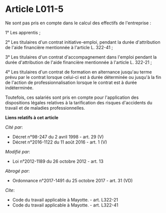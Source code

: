 # Article L011-5

Ne sont pas pris en compte dans le calcul des effectifs de l'entreprise : 

1° Les apprentis ; 

2° Les titulaires d'un contrat initiative-emploi, pendant la durée d'attribution de l'aide financière mentionnée à l'article
L. 322-41 ; 

3° Les titulaires d'un contrat d'accompagnement dans l'emploi pendant la durée d'attribution de l'aide financière mentionnée
à l'article L. 322-21 ; 

4° Les titulaires d'un contrat de formation en alternance jusqu'au terme prévu par le contrat lorsque celui-ci est à durée
déterminée ou jusqu'à la fin de l'action de professionnalisation lorsque le contrat est à durée indéterminée. 

Toutefois, ces salariés sont pris en compte pour l'application des dispositions légales relatives à la tarification des
risques d'accidents du travail et de maladies professionnelles.

**Liens relatifs à cet article**

_Cité par_:

  - Décret n°98-247 du 2 avril 1998 - art. 29 (V)
  - Décret n°2016-1122 du 11 août 2016 - art. 1 (V)

_Modifié par_:

  - Loi n°2012-1189 du 26 octobre 2012 - art. 13

_Abrogé par_:

  - Ordonnance n°2017-1491 du 25 octobre 2017 - art. 31 (VD)

_Cite_:

  - Code du travail applicable à Mayotte. - art. L322-21
  - Code du travail applicable à Mayotte. - art. L322-41
